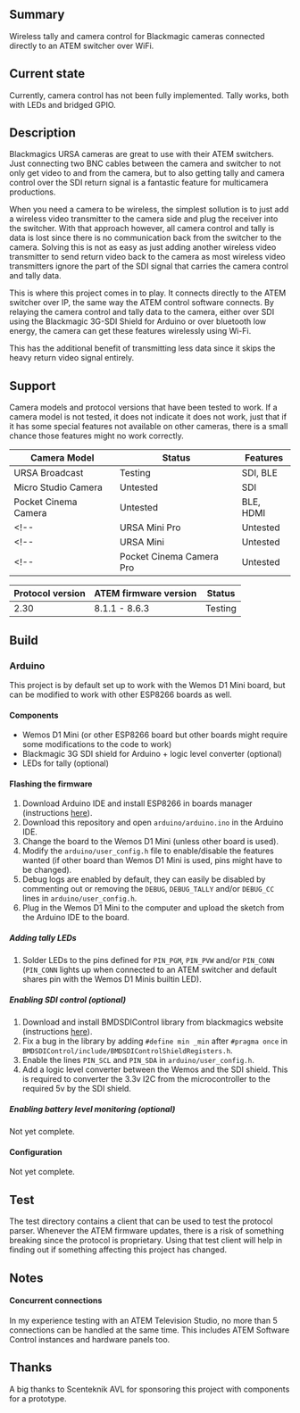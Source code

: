 ## Summary
Wireless tally and camera control for Blackmagic cameras connected directly to an ATEM switcher over WiFi.

## Current state
Currently, camera control has not been fully implemented.
Tally works, both with LEDs and bridged GPIO.

## Description
Blackmagics URSA cameras are great to use with their ATEM switchers.
Just connecting two BNC cables between the camera and switcher to not only get video to and from the camera, but to also getting tally and camera control over the SDI return signal is a fantastic feature for multicamera productions.

When you need a camera to be wireless, the simplest sollution is to just add a wireless video transmitter to the camera side and plug the receiver into the switcher.
With that approach however, all camera control and tally is data is lost since there is no communication back from the switcher to the camera.
Solving this is not as easy as just adding another wireless video transmitter to send return video back to the camera as most wireless video transmitters ignore the part of the SDI signal that carries the camera control and tally data.

This is where this project comes in to play.
It connects directly to the ATEM switcher over IP, the same way the ATEM control software connects.
By relaying the camera control and tally data to the camera, either over SDI using the Blackmagic 3G-SDI Shield for Arduino or over bluetooth low energy, the camera can get these features wirelessly using Wi-Fi.

This has the additional benefit of transmitting less data since it skips the heavy return video signal entirely.

## Support
Camera models and protocol versions that have been tested to work.
If a camera model is not tested, it does not indicate it does not work, just that if it has some special features not available on other cameras, there is a small chance those features might no work correctly.

| Camera Model             | Status   | Features  |
| ------------------------ | -------- | --------- |
| URSA Broadcast           | Testing  | SDI, BLE  |
| Micro Studio Camera      | Untested | SDI       |
| Pocket Cinema Camera     | Untested | BLE, HDMI |
<!-- | URSA Mini Pro            | Untested | SDI, BLE  | -->
<!-- | URSA Mini                | Untested | SDI       | -->
<!-- | Pocket Cinema Camera Pro | Untested | BLE, HDMI | -->

| Protocol version | ATEM firmware version | Status  |
| ---------------- | --------------------- | ------- |
| 2.30             | 8.1.1 - 8.6.3         | Testing |

## Build

### Arduino
This project is by default set up to work with the Wemos D1 Mini board, but can be modified to work with other ESP8266 boards as well.

#### Components
* Wemos D1 Mini (or other ESP8266 board but other boards might require some modifications to the code to work)
* Blackmagic 3G SDI shield for Arduino + logic level converter (optional)
* LEDs for tally (optional)

#### Flashing the firmware
1. Download Arduino IDE and install ESP8266 in boards manager (instructions [here](https://github.com/esp8266/Arduino#installing-with-boards-manager)).
2. Download this repository and open `arduino/arduino.ino` in the Arduino IDE.
3. Change the board to the Wemos D1 Mini (unless other board is used).
4. Modify the `arduino/user_config.h` file to enable/disable the features wanted (if other board than Wemos D1 Mini is used, pins might have to be changed).
5. Debug logs are enabled by default, they can easily be disabled by commenting out or removing the `DEBUG`, `DEBUG_TALLY` and/or `DEBUG_CC` lines in `arduino/user_config.h`.
6. Plug in the Wemos D1 Mini to the computer and upload the sketch from the Arduino IDE to the board.

##### Adding tally LEDs
1. Solder LEDs to the pins defined for `PIN_PGM`, `PIN_PVW` and/or `PIN_CONN` (`PIN_CONN` lights up when connected to an ATEM switcher and default shares pin with the Wemos D1 Minis builtin LED).

##### Enabling SDI control (optional)
1. Download and install BMDSDIControl library from blackmagics website (instructions [here](https://documents.blackmagicdesign.com/UserManuals/ShieldForArduinoManual.pdf)).
2. Fix a bug in the library by adding `#define min _min` after `#pragma once` in `BMDSDIControl/include/BMDSDIControlShieldRegisters.h`.
3. Enable the lines `PIN_SCL` and `PIN_SDA` in `arduino/user_config.h`.
4. Add a logic level converter between the Wemos and the SDI shield. This is required to converter the 3.3v I2C from the microcontroller to the required 5v by the SDI shield.

##### Enabling battery level monitoring (optional)
Not yet complete.

#### Configuration
Not yet complete.

## Test
The test directory contains a client that can be used to test the protocol parser.
Whenever the ATEM firmware updates, there is a risk of something breaking since the protocol is proprietary.
Using that test client will help in finding out if something affecting this project has changed.

## Notes

#### Concurrent connections
In my experience testing with an ATEM Television Studio, no more than 5 connections can be handled at the same time. This includes ATEM Software Control instances and hardware panels too.

## Thanks
A big thanks to Scenteknik AVL for sponsoring this project with components for a prototype.
